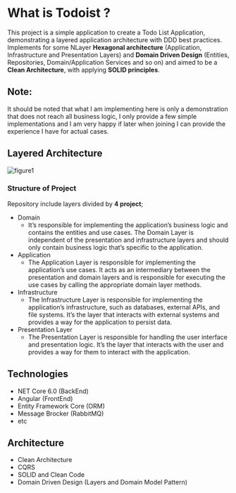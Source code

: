 # What is Todoist ? 
This project is a simple application to create a Todo List Application, demonstrating a layered application architecture with DDD best practices. Implements for some NLayer **Hexagonal architecture** (Application, Infrastructure and Presentation Layers) and **Domain Driven Design** (Entities, Repositories, Domain/Application Services and so on) 
and aimed to be a **Clean Architecture**, with applying **SOLID principles**. 

## Note:
It should be noted that what I am implementing here is only a demonstration that does not reach all business logic, I only provide a few simple implementations and I am very happy if later when joining I can provide the experience I have for actual cases.

## Layered Architecture

![figure1](https://jasontaylor.dev/wp-content/uploads/2020/01/Figure-01-2.png)

### Structure of Project
Repository include layers divided by **4 project**;
* Domain
  * It’s responsible for implementing the application’s business logic and contains the entities and use cases. The Domain Layer is independent of the presentation and infrastructure layers and should only contain business logic that’s specific to the application.  
* Application
  * The Application Layer is responsible for implementing the application’s use cases. It acts as an intermediary between the presentation and domain layers and is responsible for executing the use cases by calling the appropriate domain layer methods.
* Infrastructure
  * The Infrastructure Layer is responsible for implementing the application’s infrastructure, such as databases, external APIs, and file systems. It’s the layer that interacts with external systems and provides a way for the application to persist data.
* Presentation Layer
  * The Presentation Layer is responsible for handling the user interface and presentation logic. It’s the layer that interacts with the user and provides a way for them to interact with the application.


## Technologies
* NET Core 6.0 (BackEnd)
* Angular (FrontEnd)
* Entity Framework Core (ORM) 
* Message Brocker (RabbitMQ)
* etc

## Architecture
* Clean Architecture
* CQRS
* SOLID and Clean Code
* Domain Driven Design (Layers and Domain Model Pattern)




